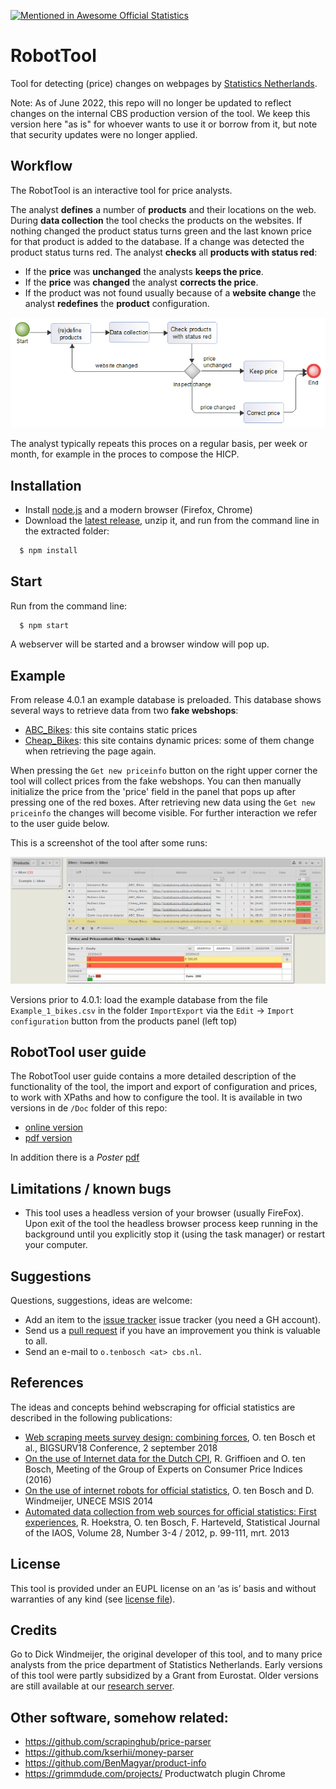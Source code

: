 [![Mentioned in Awesome Official Statistics ](https://awesome.re/mentioned-badge.svg)](http://www.awesomeofficialstatistics.org)

# RobotTool
Tool for detecting (price) changes on webpages by [Statistics Netherlands](https://www.cbs.nl/en-gb).

Note: As of June 2022, this repo will no longer be updated to reflect changes on the internal CBS production version of the tool. We keep this version here "as is" for whoever wants to use it or borrow from it, but note that security updates were no longer applied.

## Workflow
The RobotTool is an interactive tool for price analysts.

The analyst **defines** a number of **products** and their locations on the web.
During **data collection** the tool checks the products on the websites.
If nothing changed the product status turns green and the last known price for that product is added to the database.
If a change was detected the product status turns red.
The analyst **checks** all **products with status red**:
- If the **price** was **unchanged** the analysts **keeps the price**.
- If the **price** was **changed** the analyst **corrects the price**.
- If the product was not found usually because of a **website change** the analyst **redefines** the **product** configuration.

![Workflow](workflow.png)

The analyst typically repeats this proces on a regular basis, per week or month, for example in the proces to compose the HICP.

## Installation
- Install [node.js](https://nodejs.org/en/) and a modern browser (Firefox, Chrome)
- Download the [latest release](https://github.com/SNStatComp/RobotTool/releases/latest), unzip it, and  run from the command line in the extracted folder:
```bash
  $ npm install
```
## Start
Run from the command line: 
```bash
  $ npm start
```
A webserver will be started and a browser window will pop up.

## Example
From release 4.0.1 an example database is preloaded. This database shows several ways to retrieve data from two **fake webshops**:
- [ABC_Bikes](https://snstatcomp.github.io/webscrapingtests/RobotTool/ABC_Bikes): this site contains static prices
- [Cheap_Bikes](https://snstatcomp.github.io/webscrapingtests/RobotTool/Cheap_Bikes): this site contains dynamic prices: some of them change when retrieving the page again. 

When pressing the `Get new priceinfo` button on the right upper corner the tool will collect prices from the fake webshops.
You can then manually initialize the price from the 'price' field in the panel that pops up after pressing one of the red boxes.
After retrieving new data using the `Get new priceinfo` the changes will become visible. For further interaction we refer to the user guide below.

This is a screenshot of the tool after some runs:

![screenshot](example1.png)

Versions prior to 4.0.1: load the example database from the file `Example_1_bikes.csv` in the folder `ImportExport` via the `Edit` -> `Import configuration` button from the products panel (left top)

## RobotTool user guide
The RobotTool user guide contains a more detailed description of the functionality of the tool, the import and export of configuration and prices, to work with XPaths and how to configure the tool.
It is available in two versions in de `/Doc` folder of this repo:
- [online version](Doc/user_guide.md)
- [pdf version](Doc/user_guide.pdf)
  
In addition there is a *Poster* [pdf](Doc/20200407_RobotTool_Poster.pdf)

## Limitations / known bugs
- This tool uses a headless version of your browser (usually FireFox). Upon exit of the tool the headless browser process keep running in the background until you explicitly stop it (using the task manager) or restart your computer.

## Suggestions
Questions, suggestions, ideas are welcome:
- Add an item to the [issue tracker](https://github.com/SNStatComp/RobotTool/issues) issue tracker (you need a GH account).
- Send us a [pull request](https://help.github.com/articles/creating-a-pull-request/) if you have an improvement you think is valuable to all.
- Send an e-mail to `o.tenbosch <at> cbs.nl`.

## References
The ideas and concepts behind webscraping for official statistics are described in the following publications:
-  [Web scraping meets survey design: combining forces](https://www.bigsurv18.org/conf18/uploads/73/61/20180820_BigSurv_WebscrapingMeetsSurveyDesign.pdf), O. ten Bosch et al., BIGSURV18 Conference, 2 september 2018
-  [On the use of Internet data for the Dutch CPI](http://www.unece.org/fileadmin/DAM/stats/documents/ece/ces/ge.22/2016/Session_2_Netherlands_on_the_use_of_internet_data_for_the_Dutch_CPI.pdf), R. Griffioen and O. ten Bosch, Meeting of the Group of Experts on Consumer Price Indices (2016)
-  [On the use of internet robots for official statistics](http://www.unece.org/fileadmin/DAM/stats/documents/ece/ces/ge.50/2014/Topic_3_NL.pdf), O. ten Bosch and D. Windmeijer, UNECE MSIS 2014
-  [Automated data collection from web sources for official statistics: First experiences](https://www.iospress.nl/journal/statistical-journal-of-the-iaos/), R. Hoekstra, O. ten Bosch, F. Harteveld, Statistical Journal of the IAOS, Volume 28, Number 3-4 / 2012, p. 99-111, mrt. 2013

## License
This tool is provided under an EUPL license on an ‘as is’ basis and without warranties of any kind (see [license file](./LICENSE)).

## Credits
Go to Dick Windmeijer, the original developer of this tool, and to many price analysts from the price department of Statistics Netherlands.
Early versions of this tool were partly subsidized by a Grant from Eurostat. Older versions are still available at our [research server](http://research.cbs.nl/Projects/RobotTool).

## Other software, somehow related:
- https://github.com/scrapinghub/price-parser
- https://github.com/kserhii/money-parser
- https://github.com/BenMagyar/product-info
- https://grimmdude.com/projects/ Productwatch plugin Chrome